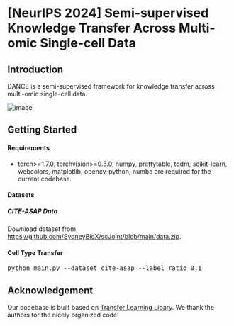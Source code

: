 # [NeurIPS 2024] Semi-supervised Knowledge Transfer Across Multi-omic Single-cell Data

## Introduction
DANCE is a semi-supervised framework for knowledge transfer across multi-omic single-cell data.

![image](https://github.com/zfkarl/DANCE/tree/master/imgs/NeurIPS24-DANCE.png)

## Getting Started
#### Requirements
- torch>=1.7.0, torchvision>=0.5.0, numpy, prettytable, tqdm, scikit-learn, webcolors, matplotlib, opencv-python, numba are required for the current codebase.

#### Datasets
##### CITE-ASAP Data 
Download dataset from https://github.com/SydneyBioX/scJoint/blob/main/data.zip.

#### Cell Type Transfer 
<pre>python main.py --dataset cite-asap --label_ratio 0.1 </pre> 
 

## Acknowledgement
Our codebase is built based on [Transfer Learning Libary](https://github.com/thuml/Transfer-Learning-Library). We thank the authors for the nicely organized code!

